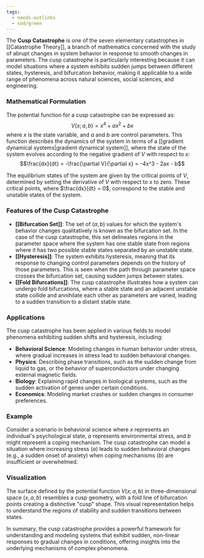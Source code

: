 ```yaml
---
tags:
  - needs-outlinks
  - sod/green
---
```


The **Cusp Catastrophe** is one of the seven elementary catastrophes in [[Catastrophe Theory]], a branch of mathematics concerned with the study of abrupt changes in system behavior in response to smooth changes in parameters. The cusp catastrophe is particularly interesting because it can model situations where a system exhibits sudden jumps between different states, hysteresis, and bifurcation behavior, making it applicable to a wide range of phenomena across natural sciences, social sciences, and engineering.

### Mathematical Formulation

The potential function for a cusp catastrophe can be expressed as:
$$V(x; a, b) = x^4 + ax^2 + bx$$
where $x$ is the state variable, and $a$ and $b$ are control parameters. This function describes the dynamics of the system in terms of a [[gradient dynamical systems|gradient dynamical system]], where the state of the system evolves according to the negative gradient of $V$ with respect to $x$:
$$\frac{dx}{dt} = -\frac{\partial V}{\partial x} = -4x^3 - 2ax - b$$

The equilibrium states of the system are given by the critical points of $V$, determined by setting the derivative of $V$ with respect to $x$ to zero. These critical points, where $\frac{dx}{dt} = 0$, correspond to the stable and unstable states of the system.

### Features of the Cusp Catastrophe

- **[[Bifurcation Set]]**: The set of $(a, b)$ values for which the system's behavior changes qualitatively is known as the bifurcation set. In the case of the cusp catastrophe, this set delineates regions in the parameter space where the system has one stable state from regions where it has two possible stable states separated by an unstable state.
- **[[Hysteresis]]**: The system exhibits hysteresis, meaning that its response to changing control parameters depends on the history of those parameters. This is seen when the path through parameter space crosses the bifurcation set, causing sudden jumps between states.
- **[[Fold Bifurcations]]**: The cusp catastrophe illustrates how a system can undergo fold bifurcations, where a stable state and an adjacent unstable state collide and annihilate each other as parameters are varied, leading to a sudden transition to a distant stable state.

### Applications

The cusp catastrophe has been applied in various fields to model phenomena exhibiting sudden shifts and hysteresis, including:

- **Behavioral Science**: Modeling changes in human behavior under stress, where gradual increases in stress lead to sudden behavioral changes.
- **Physics**: Describing phase transitions, such as the sudden change from liquid to gas, or the behavior of superconductors under changing external magnetic fields.
- **Biology**: Explaining rapid changes in biological systems, such as the sudden activation of genes under certain conditions.
- **Economics**: Modeling market crashes or sudden changes in consumer preferences.

### Example

Consider a scenario in behavioral science where $x$ represents an individual's psychological state, $a$ represents environmental stress, and $b$ might represent a coping mechanism. The cusp catastrophe can model a situation where increasing stress ($a$) leads to sudden behavioral changes (e.g., a sudden onset of anxiety) when coping mechanisms ($b$) are insufficient or overwhelmed.

### Visualization

The surface defined by the potential function $V(x; a, b)$ in three-dimensional space $(x, a, b)$ resembles a cusp geometry, with a fold line of bifurcation points creating a distinctive "cusp" shape. This visual representation helps to understand the regions of stability and sudden transitions between states.

In summary, the cusp catastrophe provides a powerful framework for understanding and modeling systems that exhibit sudden, non-linear responses to gradual changes in conditions, offering insights into the underlying mechanisms of complex phenomena.